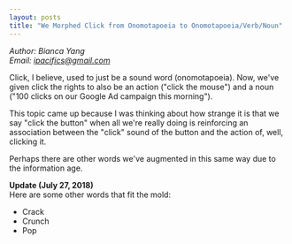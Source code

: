 ```yaml
---
layout: posts
title: "We Morphed Click from Onomotapoeia to Onomotapoeia/Verb/Noun"
---
```

*Author: Bianca Yang*<br>
*Email: <a href="mailto:ipacifics@gmail.com?subject=Hello from the XDRT Blog">ipacifics@gmail.com</a>*<br>

Click, I believe, used to just be a sound word (onomotapoeia). Now, we've
given click the rights to also be an action ("click the mouse") and a noun
("100 clicks on our Google Ad campaign this morning").

This topic came up because I was thinking about how strange it is that we
say "click the button" when all we're really doing is reinforcing an
association between the "click" sound of the button and the action of, well,
clicking it.

Perhaps there are other words we've augmented in this same way due to the
information age.

__Update (July 27, 2018)__<br>
Here are some other words that fit the mold:
* Crack
* Crunch
* Pop
